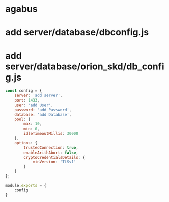 # agabus

# add server/database/dbconfig.js
# add server/database/orion_skd/db_config.js
```js
const config = {
    server: 'add server',    
    port: 1433,
    user: 'add User',
    password: 'add Password',
    database: 'add Database',
    pool: {
        max: 10,
        min: 0,
        idleTimeoutMillis: 30000
    },
    options: {
        trustedConnection: true,
        enableArithAbort: false,
        cryptoCredentialsDetails: {
            minVersion: 'TLSv1'
        }
    }    
};

module.exports = {
    config
}
```